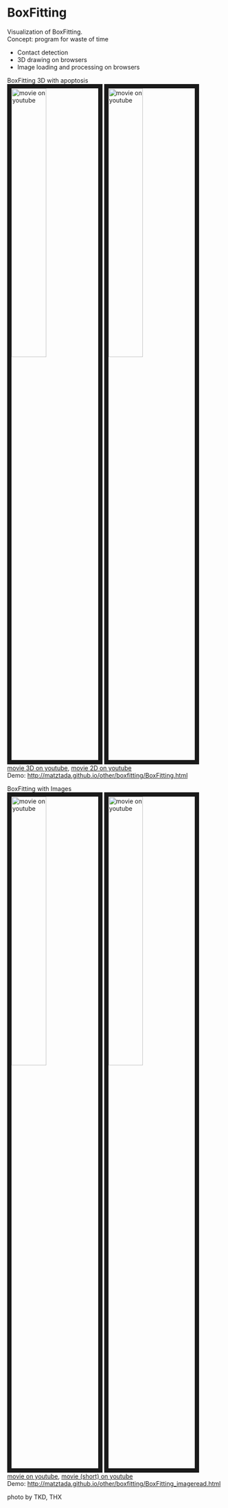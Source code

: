 # BoxFitting
Visualization of BoxFitting.   
Concept: program for waste of time  
* Contact detection
* 3D drawing on browsers
* Image loading and processing on browsers

BoxFitting 3D with apoptosis  
<a href="http://www.youtube.com/watch?feature=player_embedded&v=fY7vVAspWls
" target="_blank"><img src="http://img.youtube.com/vi/fY7vVAspWls/0.jpg"
alt="movie on youtube" width=40% border="10" /></a> <a href="http://www.youtube.com/watch?feature=player_embedded&v=0JIyEhvmGH0
" target="_blank"><img src="http://img.youtube.com/vi/0JIyEhvmGH0/0.jpg"
alt="movie on youtube" width=40% border="10" /></a>  
[movie 3D on youtube](https://www.youtube.com/watch?v=fY7vVAspWls), [movie 2D on youtube](https://www.youtube.com/watch?v=0JIyEhvmGH0)  
Demo: http://matztada.github.io/other/boxfitting/BoxFitting.html


BoxFitting with Images  
<a href="http://www.youtube.com/watch?feature=player_embedded&v=nKsaVP-hpC4
" target="_blank"><img src="http://img.youtube.com/vi/nKsaVP-hpC4/0.jpg"
alt="movie on youtube" width=40% border="10" /></a> 
<a href="http://www.youtube.com/watch?feature=player_embedded&v=IcTS--13ZJE
" target="_blank"><img src="http://img.youtube.com/vi/IcTS--13ZJE/0.jpg"
alt="movie on youtube" width=40% border="10" /></a>  
[movie on youtube](https://www.youtube.com/watch?v=nKsaVP-hpC4), [movie (short) on youtube](https://www.youtube.com/watch?v=IcTS--13ZJE)  
Demo: http://matztada.github.io/other/boxfitting/BoxFitting_imageread.html

photo by TKD, THX
